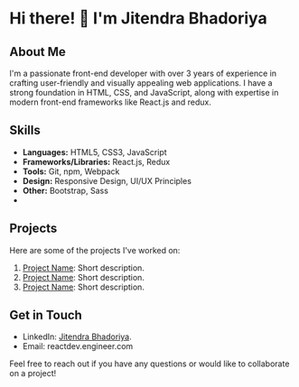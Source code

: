 # Hi there! 👋 I'm Jitendra Bhadoriya

## About Me
I'm a passionate front-end developer with over 3 years of experience in crafting user-friendly and visually appealing web applications. I have a strong foundation in HTML, CSS, and JavaScript, along with expertise in modern front-end frameworks like React.js and redux.

## Skills
- **Languages:** HTML5, CSS3, JavaScript
- **Frameworks/Libraries:** React.js, Redux
- **Tools:** Git, npm, Webpack
- **Design:** Responsive Design, UI/UX Principles
- **Other:** Bootstrap, Sass
- 
## Projects
Here are some of the projects I've worked on:
1. [Project Name](link-to-project): Short description.
2. [Project Name](link-to-project): Short description.
3. [Project Name](link-to-project): Short description.

## Get in Touch
- LinkedIn: [Jitendra Bhadoriya](https://www.linkedin.com/in/jitendra-bhadoriya).
- Email: reactdev.engineer.com

Feel free to reach out if you have any questions or would like to collaborate on a project!
<!---
jitendraBhadoriya/jitendraBhadoriya is a ✨ special ✨ repository because its `README.md` (this file) appears on your GitHub profile.
You can click the Preview link to take a look at your changes.
--->

